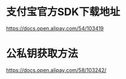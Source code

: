 # 支付宝官方SDK下载地址
https://docs.open.alipay.com/54/103419

# 公私钥获取方法
https://docs.open.alipay.com/58/103242/
